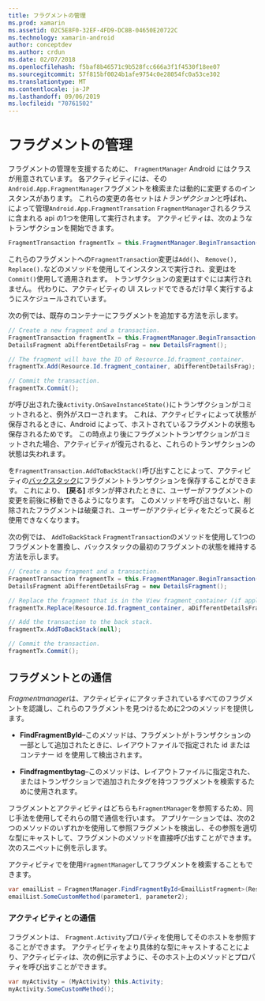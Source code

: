 ```yaml
---
title: フラグメントの管理
ms.prod: xamarin
ms.assetid: 02C5E8F0-32EF-4FD9-DC8B-04650E20722C
ms.technology: xamarin-android
author: conceptdev
ms.author: crdun
ms.date: 02/07/2018
ms.openlocfilehash: f5baf8b46571c9b528fcc666a3f1f4530f18ee07
ms.sourcegitcommit: 57f815bf0024b1afe9754c0e28054fc0a53ce302
ms.translationtype: MT
ms.contentlocale: ja-JP
ms.lasthandoff: 09/06/2019
ms.locfileid: "70761502"
---
```

# <a name="managing-fragments"></a>フラグメントの管理

フラグメントの管理を支援するために、 `FragmentManager` Android にはクラスが用意されています。 各アクティビティには、その`Android.App.FragmentManager`フラグメントを検索または動的に変更するのインスタンスがあります。 これらの変更の各セットは*トランザクション*と呼ばれ、によって管理`Android.App.FragmentTransation` `FragmentManager`されるクラスに含まれる api の1つを使用して実行されます。 アクティビティは、次のようなトランザクションを開始できます。

```csharp
FragmentTransaction fragmentTx = this.FragmentManager.BeginTransaction();
```

これらのフラグメントへの`FragmentTransaction`変更は`Add()`、 `Remove(),` `Replace().`などのメソッドを使用してインスタンスで実行され、変更はを`Commit()`使用して適用されます。 トランザクションの変更はすぐには実行されません。
代わりに、アクティビティの UI スレッドでできるだけ早く実行するようにスケジュールされています。

次の例では、既存のコンテナーにフラグメントを追加する方法を示します。

```csharp
// Create a new fragment and a transaction.
FragmentTransaction fragmentTx = this.FragmentManager.BeginTransaction();
DetailsFragment aDifferentDetailsFrag = new DetailsFragment();

// The fragment will have the ID of Resource.Id.fragment_container.
fragmentTx.Add(Resource.Id.fragment_container, aDifferentDetailsFrag);

// Commit the transaction.
fragmentTx.Commit();
```

が呼び出された後`Activity.OnSaveInstanceState()`にトランザクションがコミットされると、例外がスローされます。 これは、アクティビティによって状態が保存されるときに、Android によって、ホストされているフラグメントの状態も保存されるためです。 この時点より後にフラグメントトランザクションがコミットされた場合、アクティビティが復元されると、これらのトランザクションの状態は失われます。

を`FragmentTransaction.AddToBackStack()`呼び出すことによって、アクティビティの[バックスタック](https://developer.android.com/guide/topics/fundamentals/tasks-and-back-stack.html)にフラグメントトランザクションを保存することができます。 これにより、 **[戻る]** ボタンが押されたときに、ユーザーがフラグメントの変更を前後に移動できるようになります。 このメソッドを呼び出さないと、削除されたフラグメントは破棄され、ユーザーがアクティビティをたどって戻ると使用できなくなります。

次の例では、 `AddToBackStack` `FragmentTransaction`のメソッドを使用して1つのフラグメントを置換し、バックスタックの最初のフラグメントの状態を維持する方法を示します。

```csharp
// Create a new fragment and a transaction.
FragmentTransaction fragmentTx = this.FragmentManager.BeginTransaction();
DetailsFragment aDifferentDetailsFrag = new DetailsFragment();

// Replace the fragment that is in the View fragment_container (if applicable).
fragmentTx.Replace(Resource.Id.fragment_container, aDifferentDetailsFrag);

// Add the transaction to the back stack.
fragmentTx.AddToBackStack(null);

// Commit the transaction.
fragmentTx.Commit();
```

## <a name="communicating-with-fragments"></a>フラグメントとの通信

*Fragmentmanager*は、アクティビティにアタッチされているすべてのフラグメントを認識し、これらのフラグメントを見つけるために2つのメソッドを提供します。

- **FindFragmentById**&ndash;このメソッドは、フラグメントがトランザクションの一部として追加されたときに、レイアウトファイルで指定された id またはコンテナー id を使用して検出されます。

- **Findfragmentbytag**&ndash;このメソッドは、レイアウトファイルに指定された、またはトランザクションで追加されたタグを持つフラグメントを検索するために使用されます。

フラグメントとアクティビティはどちらも`FragmentManager`を参照するため、同じ手法を使用してそれらの間で通信を行います。 アプリケーションでは、次の2つのメソッドのいずれかを使用して参照フラグメントを検出し、その参照を適切な型にキャストして、フラグメントのメソッドを直接呼び出すことができます。 次のスニペットに例を示します。

アクティビティでを使用`FragmentManager`してフラグメントを検索することもできます。

```csharp
var emailList = FragmentManager.FindFragmentById<EmailListFragment>(Resource.Id.email_list_fragment);
emailList.SomeCustomMethod(parameter1, parameter2);
```

### <a name="communicating-with-the-activity"></a>アクティビティとの通信

フラグメントは、 `Fragment.Activity`プロパティを使用してそのホストを参照することができます。 アクティビティをより具体的な型にキャストすることにより、アクティビティは、次の例に示すように、そのホスト上のメソッドとプロパティを呼び出すことができます。

```csharp
var myActivity = (MyActivity) this.Activity;
myActivity.SomeCustomMethod();
```
